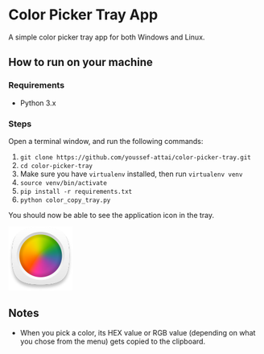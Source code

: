 # Color Picker Tray App

A simple color picker tray app for both Windows and Linux.

## How to run on your machine

### Requirements
- Python 3.x

### Steps
Open a terminal window, and run the following commands:
1. `git clone https://github.com/youssef-attai/color-picker-tray.git`
2. `cd color-picker-tray`
3. Make sure you have `virtualenv` installed, then run `virtualenv venv`
4. `source venv/bin/activate`
5. `pip install -r requirements.txt`
6. `python color_copy_tray.py`

You should now be able to see the application icon in the tray.

![App icon](https://github.com/youssef-attai/color-picker-tray/blob/master/color_icon.png)


## Notes
- When you pick a color, its HEX value or RGB value (depending on what you chose from the menu) gets copied to the clipboard.
